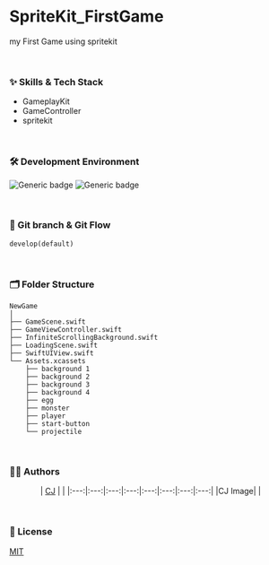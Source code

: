 # SpriteKit_FirstGame
my First Game using spritekit

<br/>

### :sparkles: Skills & Tech Stack
* GameplayKit
* GameController
* spritekit



<br/>

### 🛠 Development Environment

![Generic badge](https://img.shields.io/badge/iOS-15.0+-lightgrey.svg) ![Generic badge](https://img.shields.io/badge/Xcode-14.1-blue.svg)

<br/>

### 🔀 Git branch & Git Flow

```
develop(default)
```
<br/>

### 🗂 Folder Structure
```
NewGame
│ 
├── GameScene.swift
├── GameViewController.swift
├── InfiniteScrollingBackground.swift
├── LoadingScene.swift
├── SwiftUIView.swift
└── Assets.xcassets
    ├── background 1
    ├── background 2
    ├── background 3
    ├── background 4
    ├── egg
    ├── monster
    ├── player
    ├── start-button
    └── projectile

```

<br/>

  
### 🧑‍💻 Authors

<div align="center"> 
  
| [CJ](https://github.com/ChangJin-Lee) | |
|:---:|:---:|:---:|:---:|:---:|:---:|:---:|:---:|
|CJ Image| |

  
</div>

<br/>

### :lock_with_ink_pen: License

[MIT](https://choosealicense.com/licenses/mit/)
